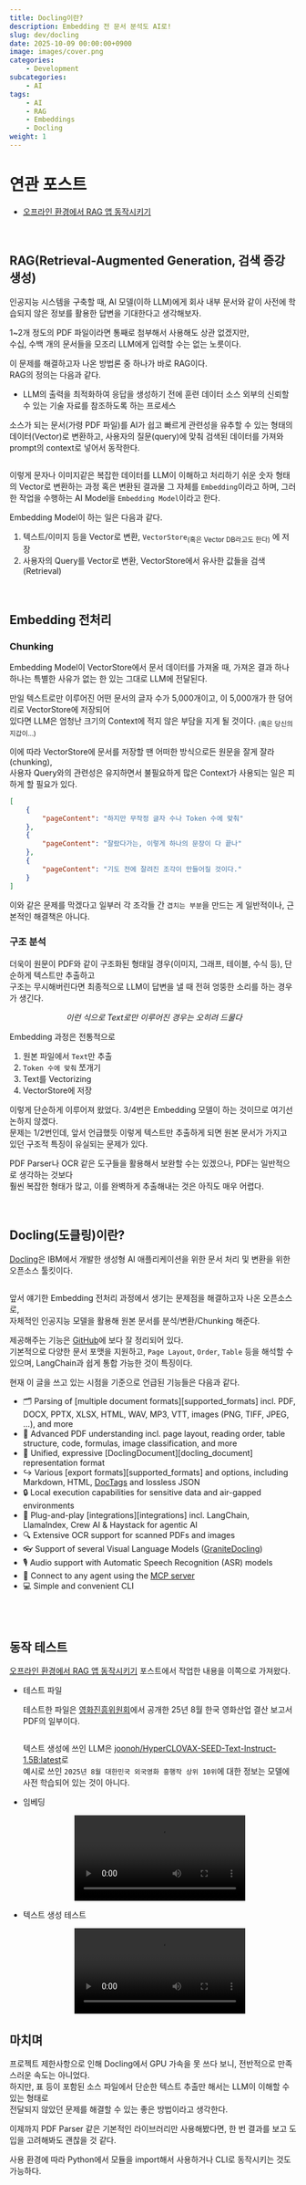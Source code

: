 ```yaml
---
title: Docling이란?
description: Embedding 전 문서 분석도 AI로!
slug: dev/docling
date: 2025-10-09 00:00:00+0900
image: images/cover.png
categories:
    - Development
subcategories:
    - AI
tags:
    - AI
    - RAG
    - Embeddings
    - Docling
weight: 1    
---
```


# 연관 포스트
- [오프라인 환경에서 RAG 앱 동작시키기](../rag-app-in-an-offline-env/)

<br>

## RAG(Retrieval-Augmented Generation, 검색 증강 생성)

인공지능 시스템을 구축할 때, AI 모델(이하 LLM)에게 회사 내부 문서와 같이 사전에 학습되지 않은 정보를 활용한 답변을 기대한다고 생각해보자.  

1~2개 정도의 PDF 파일이라면 통째로 첨부해서 사용해도 상관 없겠지만,  
수십, 수백 개의 문서들을 모조리 LLM에게 입력할 수는 없는 노릇이다.

이 문제를 해결하고자 나온 방법론 중 하나가 바로 RAG이다.  
RAG의 정의는 다음과 같다.
- LLM의 출력을 최적화하여 응답을 생성하기 전에 훈련 데이터 소스 외부의 신뢰할 수 있는 기술 자료를 참조하도록 하는 프로세스

소스가 되는 문서(가령 PDF 파일)를 AI가 쉽고 빠르게 관련성을 유추할 수 있는 형태의 데이터(Vector)로 변환하고,
사용자의 질문(query)에 맞춰 검색된 데이터를 가져와 prompt의 context로 넣어서 동작한다.

<p align='center'>
    <img src="images/basic-rag-pipeline.png" alt>
</p>

이렇게 문자나 이미지같은 복잡한 데이터를 LLM이 이해하고 처리하기 쉬운 숫자 형태의 Vector로 변환하는 과정 혹은 변환된 결과물 그 자체를 `Embedding`이라고 하며,
그러한 작업을 수행하는 AI Model을 `Embedding Model`이라고 한다.

Embedding Model이 하는 일은 다음과 같다.
1. 텍스트/이미지 등을 Vector로 변환, `VectorStore`<sub>(혹은 Vector DB라고도 한다)</sub> 에 저장
2. 사용자의 Query를 Vector로 변환, VectorStore에서 유사한 값들을 검색(Retrieval)

<br>

## Embedding 전처리

### Chunking

Embedding Model이 VectorStore에서 문서 데이터를 가져올 때, 가져온 결과 하나하나는 특별한 사유가 없는 한 있는 그대로 LLM에 전달된다.  

만일 텍스트로만 이루어진 어떤 문서의 글자 수가 5,000개이고, 이 5,000개가 한 덩어리로 VectorStore에 저장되어  
있다면 LLM은 엄청난 크기의 Context에 적지 않은 부담을 지게 될 것이다. <sub>(혹은 당신의 지갑이...)</sub>

이에 따라 VectorStore에 문서를 저장할 땐 어떠한 방식으로든 원문을 잘게 잘라(chunking),  
사용자 Query와의 관련성은 유지하면서 불필요하게 많은 Context가 사용되는 일은 피하게 할 필요가 있다.  

```json
[
    {
        "pageContent": "하지만 무작정 글자 수나 Token 수에 맞춰"
    },
    {
        "pageContent": "잘랐다가는, 이렇게 하나의 문장이 다 끝나"
    },
    {
        "pageContent": "기도 전에 잘려진 조각이 만들어질 것이다."
    }
]
```

이와 같은 문제를 막겠다고 일부러 각 조각들 간 `겹치는 부분`을 만드는 게 일반적이나, 근본적인 해결책은 아니다.

### 구조 분석

더욱이 원문이 PDF와 같이 구조화된 형태일 경우(이미지, 그래프, 테이블, 수식 등), 단순하게 텍스트만 추출하고  
구조는 무시해버린다면 최종적으로 LLM이 답변을 낼 때 전혀 엉뚱한 소리를 하는 경우가 생긴다.

<p align='center'>
    <img src="images/chunking.png" alt>
    <em>이런 식으로 Text로만 이루어진 경우는 오히려 드물다</em>
</p>

Embedding 과정은 전통적으로
1. 원본 파일에서 `Text`만 추출
2. `Token 수에 맞춰` 쪼개기
3. Text를 Vectorizing
4. VectorStore에 저장

이렇게 단순하게 이루어져 왔었다. 3/4번은 Embedding 모델이 하는 것이므로 여기선 논하지 않겠다.  
문제는 1/2번인데, 앞서 언급했듯 이렇게 텍스트만 추출하게 되면 원본 문서가 가지고 있던 구조적 특징이 유실되는 문제가 있다.

PDF Parser나 OCR 같은 도구들을 활용해서 보완할 수는 있겠으나, PDF는 일반적으로 생각하는 것보다  
훨씬 복잡한 형태가 많고, 이를 완벽하게 추출해내는 것은 아직도 매우 어렵다.

<br>

## Docling(도클링)이란?

[Docling](https://github.com/docling-project/docling)은 IBM에서 개발한 생성형 AI 애플리케이션을 위한 문서 처리 및 변환을 위한 오픈소스 툴킷이다.  

<p align='center'>
    <img src="images/docling.png" alt>
</p>

앞서 얘기한 Embedding 전처리 과정에서 생기는 문제점을 해결하고자 나온 오픈소스로,  
자체적인 인공지능 모델을 활용해 원본 문서를 분석/변환/Chunking 해준다.

제공해주는 기능은 [GitHub](https://github.com/docling-project/docling)에 보다 잘 정리되어 있다.  
기본적으로 다양한 문서 포맷을 지원하고, `Page Layout`, `Order`, `Table` 등을 해석할 수 있으며, LangChain과 쉽게 통합 가능한 것이 특징이다.

현재 이 글을 쓰고 있는 시점을 기준으로 언급된 기능들은 다음과 같다. 

* 🗂️ Parsing of [multiple document formats][supported_formats] incl. PDF, DOCX, PPTX, XLSX, HTML, WAV, MP3, VTT, images (PNG, TIFF, JPEG, ...), and more
* 📑 Advanced PDF understanding incl. page layout, reading order, table structure, code, formulas, image classification, and more
* 🧬 Unified, expressive [DoclingDocument][docling_document] representation format
* ↪️ Various [export formats][supported_formats] and options, including Markdown, HTML, [DocTags](https://arxiv.org/abs/2503.11576) and lossless JSON
* 🔒 Local execution capabilities for sensitive data and air-gapped environments
* 🤖 Plug-and-play [integrations][integrations] incl. LangChain, LlamaIndex, Crew AI & Haystack for agentic AI
* 🔍 Extensive OCR support for scanned PDFs and images
* 👓 Support of several Visual Language Models ([GraniteDocling](https://huggingface.co/ibm-granite/granite-docling-258M))
* 🎙️ Audio support with Automatic Speech Recognition (ASR) models
* 🔌 Connect to any agent using the [MCP server](https://docling-project.github.io/docling/usage/mcp/)
* 💻 Simple and convenient CLI

<br><br>


## 동작 테스트

[오프라인 환경에서 RAG 앱 동작시키기](../rag-app-in-an-offline-env/) 포스트에서 작업한 내용을 이쪽으로 가져왔다.


- 테스트 파일

    테스트한 파일은 [영화진흥위원회](https://www.kofic.or.kr/kofic/business/board/selectBoardList.do?boardNumber=2)에서 공개한 25년 8월 한국 영화산업 결산 보고서 PDF의 일부이다.

    <p align='center'>
        <img src="images/pdf-screenshot.png" alt>
    </p>

    텍스트 생성에 쓰인 LLM은 [joonoh/HyperCLOVAX-SEED-Text-Instruct-1.5B:latest](https://ollama.com/joonoh/HyperCLOVAX-SEED-Text-Instruct-1.5B:latest)로  
    예시로 쓰인 `2025년 8월 대한민국 외국영화 흥행작 상위 10위`에 대한 정보는 모델에 사전 학습되어 있는 것이 아니다.

- 임베딩
    <p align='center'>
        <video controls>
            <source src="videos/embedding.mp4" type="video/mp4">
        </video>
    </p>

- 텍스트 생성 테스트
    <p align='center'>
        <video controls>
            <source src="videos/chatting.mp4" type="video/mp4">
        </video>
    </p>

## 마치며

프로젝트 제한사항으로 인해 Docling에서 GPU 가속을 못 쓰다 보니, 전반적으로 만족스러운 속도는 아니었다.  
하지만, 표 등이 포함된 소스 파일에서 단순한 텍스트 추출만 해서는 LLM이 이해할 수 있는 형태로  
전달되지 않았던 문제를 해결할 수 있는 좋은 방법이라고 생각한다.

이제까지 PDF Parser 같은 기본적인 라이브러리만 사용해봤다면, 한 번 결과를 보고 도입을 고려해봐도 괜찮을 것 같다.

사용 환경에 따라 Python에서 모듈을 import해서 사용하거나 CLI로 동작시키는 것도 가능하다.
